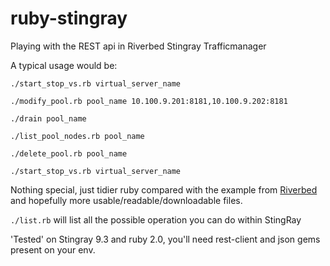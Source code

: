 ruby-stingray
=============

Playing with the REST api in Riverbed Stingray Trafficmanager

A typical usage would be: 

`./start_stop_vs.rb virtual_server_name`

`./modify_pool.rb pool_name 10.100.9.201:8181,10.100.9.202:8181`

`./drain pool_name`

`./list_pool_nodes.rb pool_name`

`./delete_pool.rb pool_name`

`./start_stop_vs.rb virtual_server_name`


Nothing special, just tidier ruby compared with the example from [Riverbed](https://splash.riverbed.com/docs/DOC-1710) and hopefully more usable/readable/downloadable files.

`./list.rb` will list all the possible operation you can do within StingRay

'Tested' on Stingray 9.3 and ruby 2.0, you'll need rest-client and json gems present on your env.
